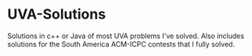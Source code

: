 # UVA-Solutions
Solutions in c++ or Java of most UVA problems I've solved. Also includes solutions for the South America ACM-ICPC contests that I fully solved.
